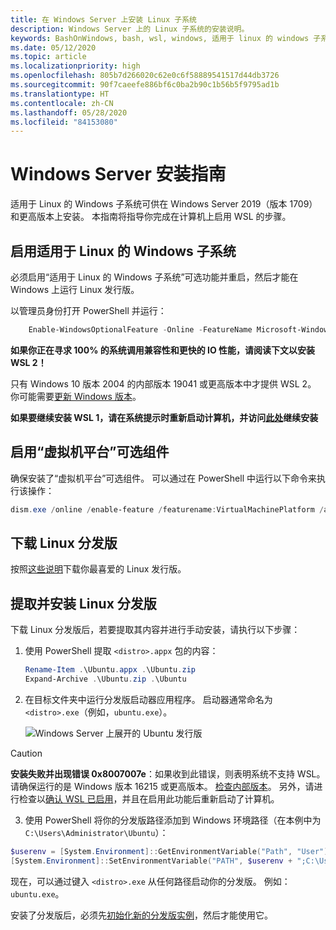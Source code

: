 ```yaml
---
title: 在 Windows Server 上安装 Linux 子系统
description: Windows Server 上的 Linux 子系统的安装说明。
keywords: BashOnWindows, bash, wsl, windows, 适用于 linux 的 windows 子系统, windowssubsystem, ubuntu, windows server
ms.date: 05/12/2020
ms.topic: article
ms.localizationpriority: high
ms.openlocfilehash: 805b7d266020c62e0c6f58889541517d44db3726
ms.sourcegitcommit: 90f7caeefe886bf6c0ba2b90c1b56b5f9795ad1b
ms.translationtype: HT
ms.contentlocale: zh-CN
ms.lasthandoff: 05/28/2020
ms.locfileid: "84153080"
---
```

# <a name="windows-server-installation-guide"></a>Windows Server 安装指南

适用于 Linux 的 Windows 子系统可供在 Windows Server 2019（版本 1709）和更高版本上安装。 本指南将指导你完成在计算机上启用 WSL 的步骤。

## <a name="enable-the-windows-subsystem-for-linux"></a>启用适用于 Linux 的 Windows 子系统

必须启用“适用于 Linux 的 Windows 子系统”可选功能并重启，然后才能在 Windows 上运行 Linux 发行版。

以管理员身份打开 PowerShell 并运行：

```powershell
    Enable-WindowsOptionalFeature -Online -FeatureName Microsoft-Windows-Subsystem-Linux

```

**如果你正在寻求 100% 的系统调用兼容性和更快的 IO 性能，请阅读下文以安装 WSL 2！**

只有 Windows 10 版本 2004 的内部版本 19041 或更高版本中才提供 WSL 2。 你可能需要[更新 Windows 版本](ms-settings:windowsupdate)。

**如果要继续安装 WSL 1，请在系统提示时重新启动计算机，并访问[此处](./install-on-server.md#download-a-linux-distribution)继续安装**

## <a name="enable-the-virtual-machine-platform-optional-component"></a>启用“虚拟机平台”可选组件

确保安装了“虚拟机平台”可选组件。 可以通过在 PowerShell 中运行以下命令来执行该操作：

```powershell
dism.exe /online /enable-feature /featurename:VirtualMachinePlatform /all /norestart
```

## <a name="download-a-linux-distribution"></a>下载 Linux 分发版

按照[这些说明](install-manual.md)下载你最喜爱的 Linux 发行版。

## <a name="extract-and-install-a-linux-distribution"></a>提取并安装 Linux 分发版

下载 Linux 分发版后，若要提取其内容并进行手动安装，请执行以下步骤：

1. 使用 PowerShell 提取 `<distro>.appx` 包的内容：

    ```powershell
    Rename-Item .\Ubuntu.appx .\Ubuntu.zip
    Expand-Archive .\Ubuntu.zip .\Ubuntu
    ```

2. 在目标文件夹中运行分发版启动器应用程序。 启动器通常命名为 `<distro>.exe`（例如，`ubuntu.exe`）。

    ![Windows Server 上展开的 Ubuntu 发行版](media/server-appx-expand.png)

> [!CAUTION]
> **安装失败并出现错误 0x8007007e**：如果收到此错误，则表明系统不支持 WSL。 请确保运行的是 Windows 版本 16215 或更高版本。 [检查内部版本](troubleshooting.md#check-your-build-number)。 另外，请进行检查以[确认 WSL 已启用](troubleshooting.md#confirm-wsl-is-enabled)，并且在启用此功能后重新启动了计算机。  

3. 使用 PowerShell 将你的分发版路径添加到 Windows 环境路径（在本例中为 `C:\Users\Administrator\Ubuntu`）：

```powershell
$userenv = [System.Environment]::GetEnvironmentVariable("Path", "User")
[System.Environment]::SetEnvironmentVariable("PATH", $userenv + ";C:\Users\Administrator\Ubuntu", "User")
```

现在，可以通过键入 `<distro>.exe` 从任何路径启动你的分发版。 例如： `ubuntu.exe`。

安装了分发版后，必须先[初始化新的分发版实例](initialize-distro.md)，然后才能使用它。
